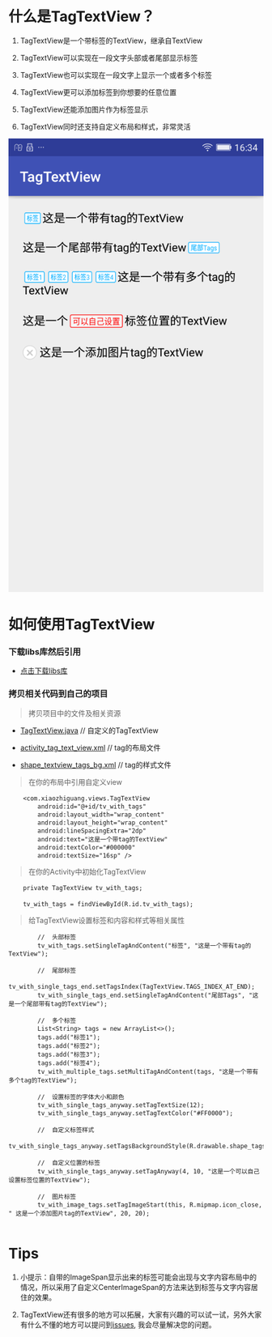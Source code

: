 # 什么是TagTextView？

1. TagTextView是一个带标签的TextView，继承自TextView

2. TagTextView可以实现在一段文字头部或者尾部显示标签

3. TagTextView也可以实现在一段文字上显示一个或者多个标签

4. TagTextView更可以添加标签到你想要的任意位置

5. TagTextView还能添加图片作为标签显示

6. TagTextView同时还支持自定义布局和样式，非常灵活


![avatar](images/screen.png)

# 如何使用TagTextView

### 下载libs库然后引用

* [点击下载libs库](https://github.com/xiaozhiguang/TagTextView/archive/master.zip)

### 拷贝相关代码到自己的项目

> 拷贝项目中的文件及相关资源

* [TagTextView.java](libs/src/main/java/com/xiaozhiguang/views/TagTextView.java)             // 自定义的TagTextView

* [activity_tag_text_view.xml](libs/src/main/res/layout/layout_textview_tags.xml)            // tag的布局文件

* [shape_textview_tags_bg.xml](libs/src/main/res/drawable/shape_textview_tags_bg.xml)        // tag的样式文件

> 在你的布局中引用自定义view

```
    <com.xiaozhiguang.views.TagTextView
        android:id="@+id/tv_with_tags"
        android:layout_width="wrap_content"
        android:layout_height="wrap_content"
        android:lineSpacingExtra="2dp"
        android:text="这是一个带tag的TextView"
        android:textColor="#000000"
        android:textSize="16sp" />
```

> 在你的Activity中初始化TagTextView
```
    private TagTextView tv_with_tags;
    
    tv_with_tags = findViewById(R.id.tv_with_tags);
```

> 给TagTextView设置标签和内容和样式等相关属性

```
        //  头部标签
        tv_with_tags.setSingleTagAndContent("标签", "这是一个带有tag的TextView");
        
        //  尾部标签
        tv_with_single_tags_end.setTagsIndex(TagTextView.TAGS_INDEX_AT_END);
        tv_with_single_tags_end.setSingleTagAndContent("尾部Tags", "这是一个尾部带有tag的TextView");
        
        //  多个标签
        List<String> tags = new ArrayList<>();
        tags.add("标签1");
        tags.add("标签2");
        tags.add("标签3");
        tags.add("标签4");
        tv_with_multiple_tags.setMultiTagAndContent(tags, "这是一个带有多个tag的TextView");
        
        //  设置标签的字体大小和颜色
        tv_with_single_tags_anyway.setTagTextSize(12);
        tv_with_single_tags_anyway.setTagTextColor("#FF0000");
        
        //  自定义标签样式
        tv_with_single_tags_anyway.setTagsBackgroundStyle(R.drawable.shape_tags_bg);
        
        //  自定义位置的标签
        tv_with_single_tags_anyway.setTagAnyway(4, 10, "这是一个可以自己设置标签位置的TextView");
        
        //  图片标签
        tv_with_image_tags.setTagImageStart(this, R.mipmap.icon_close, " 这是一个添加图片tag的TextView", 20, 20);
        
```
# Tips

1. 小提示：自带的ImageSpan显示出来的标签可能会出现与文字内容布局中的情况，所以采用了自定义CenterImageSpan的方法来达到标签与文字内容居住的效果。

2. TagTextView还有很多的地方可以拓展，大家有兴趣的可以试一试，另外大家有什么不懂的地方可以提问到[issues](https://github.com/xiaozhiguang/TagTextView/issues), 我会尽量解决您的问题。